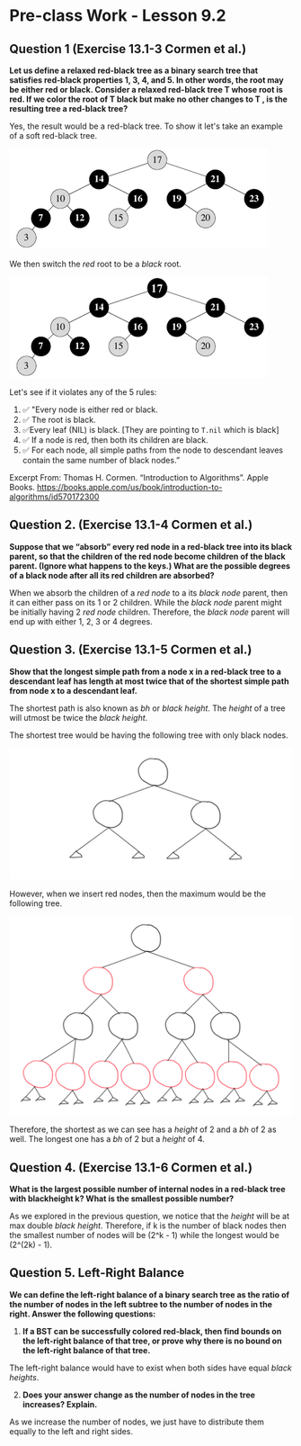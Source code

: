 # Pre-class Work - Lesson 9.2

## Question 1 (Exercise 13.1-3 Cormen et al.)

**Let us define a relaxed red-black tree as a binary search tree that satisfies red-black properties 1, 3, 4, and 5. In
other words, the root may be either red or black. Consider a relaxed red-black tree T whose root is red. If we color
the root of T black but make no other changes to T , is the resulting tree a red-black tree?**

Yes, the result would be a red-black tree. To show it let's take an example of a soft red-black tree.

![Soft Red-Black Tree](images/soft_red-black_tree.png "Original Soft Red-Black Tree")

We then switch the _red_ root to be a _black_ root.

![Red-Black Tree](images/red-black_tree.png "Red-Black Tree")

Let's see if it violates any of the 5 rules:

1. ✅ "Every node is either red or black.
2. ✅ The root is black.
3. ✅Every leaf (NIL) is black. [They are pointing to `T.nil` which is black]
4. ✅ If a node is red, then both its children are black.
5. ✅ For each node, all simple paths from the node to descendant leaves contain the same number of black nodes.”

Excerpt From: Thomas H. Cormen. “Introduction to Algorithms”. Apple Books. https://books.apple.com/us/book/introduction-to-algorithms/id570172300

## Question 2. (Exercise 13.1-4 Cormen et al.)

**Suppose that we “absorb” every red node in a red-black tree into its black parent, so that the children of the red
node become children of the black parent. (Ignore what happens to the keys.) What are the possible degrees of a
black node after all its red children are absorbed?**

When we absorb the children of a _red node_ to a its _black node_ parent, then it can either pass on its 1 or 2 children. While the _black node_ parent might be initially having 2 _red node_ children. Therefore, the _black node_ parent will end up with either 1, 2, 3 or 4 degrees.

## Question 3. (Exercise 13.1-5 Cormen et al.)

**Show that the longest simple path from a node x in a red-black tree to a descendant leaf has length at most twice
that of the shortest simple path from node x to a descendant leaf.**

The shortest path is also known as _bh_ or _black height_. The _height_ of a tree will utmost be twice the _black height_.

The shortest tree would be having the following tree with only black nodes.

![Shortest Red-Black Tree](images/shortest.PNG "Shortest Red-Black Tree")

However, when we insert red nodes, then the maximum would be the following tree.

![Longest Red-Black Tree](images/longest.PNG "Longest Red-Black Tree")

Therefore, the shortest as we can see has a _height_ of 2 and a _bh_ of 2 as well.
The longest one has a _bh_ of 2 but a _height_ of 4.

## Question 4. (Exercise 13.1-6 Cormen et al.)

**What is the largest possible number of internal nodes in a red-black tree with blackheight k? What is the smallest
possible number?**

As we explored in the previous question, we notice that the _height_ will be at max double _black height_. Therefore, if k is the number of black nodes then the smallest number of nodes will be (2^k - 1) while the longest would be (2^(2k) - 1).

## Question 5. Left-Right Balance

**We can define the left-right balance of a binary search tree as the ratio of the number of nodes in the left subtree
to the number of nodes in the right. Answer the following questions:**

1. **If a BST can be successfully colored red-black, then find bounds on the left-right balance of that tree, or prove
why there is no bound on the left-right balance of that tree.**

The left-right balance would have to exist when both sides have equal _black heights_.

2. **Does your answer change as the number of nodes in the tree increases? Explain.**

As we increase the number of nodes, we just have to distribute them equally to the left and right sides.
